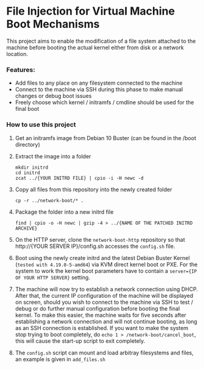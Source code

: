 # File Injection for Virtual Machine Boot Mechanisms

This project aims to enable the modification of a file system attached to the machine before booting the actual kernel either from disk or a network location.

### Features:
- Add files to any place on any filesystem connected to the machine
- Connect to the machine via SSH during this phase to make manual changes or debug boot issues
- Freely choose which kernel / initramfs / cmdline should be used for the final boot

### How to use this project
1. Get an initramfs image from Debian 10 Buster (can be found in the /boot directory)

2. Extract the image into a folder
	```
	mkdir initrd
	cd initrd
	zcat ../{YOUR INITRD FILE} | cpio -i -H newc -d
	```

3. Copy all files from this repository into the newly created folder
	```
	cp -r ../network-boot/* .
	```

4. Package the folder into a new initrd file
	```
	find | cpio -o -H newc | gzip -4 > ../{NAME OF THE PATCHED INITRD ARCHIVE}
	```

5. On the HTTP server, clone the ```network-boot-http``` repository so that http://{YOUR SERVER IP}/config.sh accesses the ```config.sh``` file.

6. Boot using the newly create initrd and the latest Debian Buster Kernel (```tested with 4.19.0-5-amd64```) via KVM direct kernel boot or PXE. For the system to work the kernel boot parameters have to contain a ```server={IP OF YOUR HTTP SERVER}``` setting.

7. The machine will now try to establish a network connection using DHCP. After that, the current IP configuration of the machine will be displayed on screen, should you wish to connect to the machine via SSH to test / debug or do further manual configuration before booting the final kernel. To make this easier, the machine waits for five seconds after establishing a network connection and will not continue booting, as long as an SSH connection is established. If you want to make the system stop trying to boot completely, do ```echo 1 > /network-boot/cancel_boot```, this will cause the start-up script to exit completely.

8. The ```config.sh``` script can mount and load arbitray filesystems and files, an example is given in ```add_files.sh```
